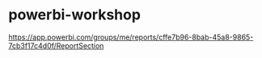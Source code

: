 # powerbi-workshop

https://app.powerbi.com/groups/me/reports/cffe7b96-8bab-45a8-9865-7cb3f17c4d0f/ReportSection

